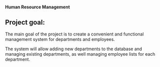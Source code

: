 #### Human Resource Management

## Project goal:

The main goal of the project is to create a convenient and functional management system for departments and employees.

The system will allow adding new departments to the database and managing existing departments, as well managing employee lists for each department.

